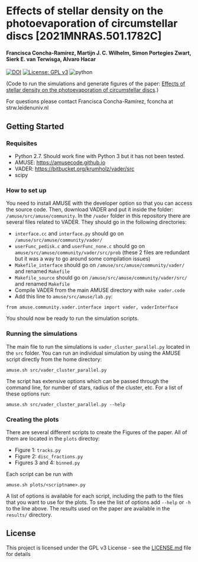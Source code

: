 # Effects of stellar density on the photoevaporation of circumstellar discs [2021MNRAS.501.1782C]
#### Francisca Concha-Ramírez, Martijn J. C. Wilhelm, Simon Portegies Zwart, Sierk E. van Terwisga, Alvaro Hacar
[![DOI](https://zenodo.org/badge/DOI/10.5281/zenodo.3897171.svg)](https://doi.org/10.5281/zenodo.3897171)
 [![License: GPL v3](https://img.shields.io/badge/License-GPL%20v3-blue.svg)](https://www.gnu.org/licenses/gpl-3.0) ![python](https://img.shields.io/badge/python-3.0-yellow.svg)

(Code to run the simulations and generate figures of the paper: [Effects of stellar density on the photoevaporation of circumstellar discs](https://ui.adsabs.harvard.edu/abs/2021MNRAS.501.1782C/abstract).)

For questions please contact Francisca Concha-Ramírez, fconcha at strw.leidenuniv.nl

## Getting Started

### Requisites
* Python 2.7. Should work fine with Python 3 but it has not been tested.
* AMUSE: https://amusecode.github.io
* VADER: https://bitbucket.org/krumholz/vader/src
* scipy

### How to set up

You need to install AMUSE with the developer option so that you can access the source code.
Then, download VADER and put it inside the folder: ```/amuse/src/amuse/community```. 
In the ```/vader``` folder in this repository there are several files related to VADER. They should go in the following directories:

* ```interface.cc``` and ```interface.py``` should go on ```/amuse/src/amuse/community/vader/```
* ```userFunc_pedisk.c``` and ```userFunc_none.c``` should go on ```amuse/src/amuse/community/vader/src/prob``` (these 2 files are redundant but it was a way to go around some compilation issues)
* ```Makefile_interface``` should go on ```/amuse/src/amuse/community/vader/``` and renamed ```Makefile```
* ```Makefile_source``` should go on ```/amuse/src/amuse/community/vader/src/``` and renamed ```Makefile```
* Compile VADER from the main AMUSE directory with ```make vader.code```
* Add this line to ```amuse/src/amuse/lab.py```: 
```
from amuse.community.vader.interface import vader, vaderInterface
```

You should now be ready to run the simulation scripts.

### Running the simulations

The main file to run the simulations is ```vader_cluster_parallel.py``` located in the ```src``` folder. You can run an individual simulation by using the AMUSE script directly from the home directory:

```
amuse.sh src/vader_cluster_parallel.py
```

The script has extensive options which can be passed through the command line, for number of stars, radius of the cluster, etc. For a list of these options run:

```
amuse.sh src/vader_cluster_parallel.py --help
```

### Creating the plots

There are several different scripts to create the Figures of the paper. All of them are located in the ```plots``` directoy:

* Figure 1: ```tracks.py```
* Figure 2: ```disc_fractions.py```
* Figures 3 and 4: ```binned.py```

Each script can be run with

```
amuse.sh plots/<scriptname>.py
```

A list of options is available for each script, including the path to the files that you want to use for the plots. To see the list of options add ```--help``` or ```-h``` to the line above. The results used on the paper are available in the ```results/``` directory.


## License

This project is licensed under the GPL v3 License - see the [LICENSE.md](LICENSE.md) file for details
